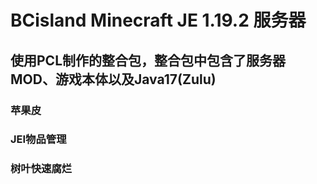 # BCisland Minecraft JE 1.19.2 服务器
## 使用PCL制作的整合包，整合包中包含了服务器MOD、游戏本体以及Java17(Zulu)
### 苹果皮
### JEI物品管理
### 树叶快速腐烂
